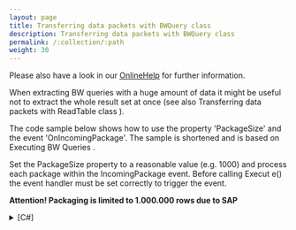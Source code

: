 ```yaml
---
layout: page
title: Transferring data packets with BWQuery class
description: Transferring data packets with BWQuery class
permalink: /:collection/:path
weight: 30
---
```


Please also have a look in our [OnlineHelp](https://help.theobald-software.com/en/) for further information.

When extracting BW queries with a huge amount of data it might be useful not to extract the whole result set at once (see also Transferring data packets with ReadTable class ).

The code sample below shows how to use the property 'PackageSize' and the event 'OnIncomingPackage'. The sample is shortened and is based on Executing BW Queries .

Set the PackageSize property to a reasonable value (e.g. 1000) and process each package within the IncomingPackage event. Before calling Execut e() the event handler must be set correctly to trigger the event.

**Attention! Packaging is limited to 1.000.000 rows due to SAP**

<details>
<summary>[C#]</summary>
{% highlight csharp %}
private void Go_Click(object sender, System.EventArgs e)
{
    // Open R3Connection and create BWQuery object
  
    query.PackageSize = 1000;
    query.IncomingPackage += new BWCube.OnIncomingPackage(query_IncomingPackage);
  
    query.Execut e();
}
  
void query_IncomingPackage(BWCube Sender, MDXExecuter mdxexecuter, DataTable PackageResult)
{
    MessageBox.Show("A new data package has arrived");
    this.dataGrid1.DataSource = PackageResult;
}
{% endhighlight %}
</details>
